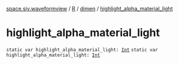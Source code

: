 [space.siy.waveformview](../../index.md) / [R](../index.md) / [dimen](index.md) / [highlight_alpha_material_light](./highlight_alpha_material_light.md)

# highlight_alpha_material_light

`static var highlight_alpha_material_light: `[`Int`](https://kotlinlang.org/api/latest/jvm/stdlib/kotlin/-int/index.html)
`static var highlight_alpha_material_light: `[`Int`](https://kotlinlang.org/api/latest/jvm/stdlib/kotlin/-int/index.html)